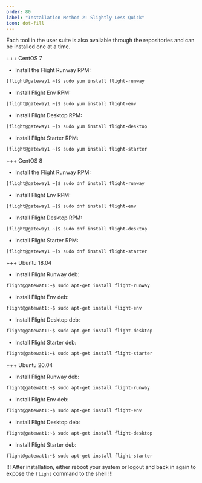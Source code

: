 ```yaml
---
order: 80
label: "Installation Method 2: Slightly Less Quick"
icon: dot-fill
---
```



Each tool in the user suite is also available through the repositories and can be installed one at a time.

+++ CentOS 7

- Install the Flight Runway RPM:
```bash
[flight@gateway1 ~]$ sudo yum install flight-runway
```
- Install Flight Env RPM:
```bash
[flight@gateway1 ~]$ sudo yum install flight-env
```
- Install Flight Desktop RPM:
```bash
[flight@gateway1 ~]$ sudo yum install flight-desktop
```
- Install Flight Starter RPM:
```bash
[flight@gateway1 ~]$ sudo yum install flight-starter
```
+++ CentOS 8

- Install the Flight Runway RPM:
```bash
[flight@gateway1 ~]$ sudo dnf install flight-runway
```
- Install Flight Env RPM:
```bash
[flight@gateway1 ~]$ sudo dnf install flight-env
```
- Install Flight Desktop RPM:
```bash
[flight@gateway1 ~]$ sudo dnf install flight-desktop
```
- Install Flight Starter RPM:
```bash
[flight@gateway1 ~]$ sudo dnf install flight-starter
```
+++ Ubuntu 18.04

- Install Flight Runway deb:
```bash
flight@gatewat1:~$ sudo apt-get install flight-runway
```
- Install Flight Env deb:
```bash
flight@gatewat1:~$ sudo apt-get install flight-env
```
- Install Flight Desktop deb:
```bash
flight@gatewat1:~$ sudo apt-get install flight-desktop
```
- Install Flight Starter deb:
```bash
flight@gatewat1:~$ sudo apt-get install flight-starter
```
+++ Ubuntu 20.04

- Install Flight Runway deb:
```bash
flight@gatewat1:~$ sudo apt-get install flight-runway
```
- Install Flight Env deb:
```bash
flight@gatewat1:~$ sudo apt-get install flight-env
```
- Install Flight Desktop deb:
```bash
flight@gatewat1:~$ sudo apt-get install flight-desktop
```
- Install Flight Starter deb:
```bash
flight@gatewat1:~$ sudo apt-get install flight-starter
```

!!!
After installation, either reboot your system or logout and back in again to expose the `flight` command to the shell
!!!